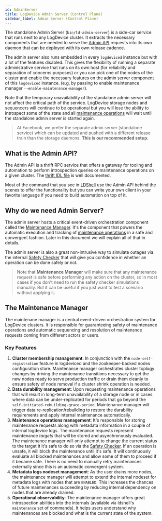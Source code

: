 ```yaml
---
id: AdminServer
title: LogDevice Admin Server (Control Plane)
sidebar_label: Admin Server (Control Plane)
---
```

The standalone Admin Server (`bin/ld-admin-server`) is a side-car service that runs next to any LogDevice cluster. It extracts the necessary components that are needed to serve the [Admin API](https://github.com/facebookincubator/LogDevice/blob/master/logdevice/admin/if/admin.thrift) requests into its own daemon that can be deployed with its own release cadence.

The admin server also runs embedded in every `logdeviced` instance but with a
lot of the features disabled. This gives the flexibility of running a separate
administrative service that runs on its own host (for reliability and separation
 of concerns purposes) or you can pick one of the nodes of the cluster and
enable the necessary features on the admin server component of this `logdeviced` instance. (e.g, by passing to enable maintenance manager `--enable-maintenance-manager`).

Note that the temporary unavailability of the standalone admin server will not
affect the critical path of the service. LogDevice storage nodes and sequencers
will continue to be operational but you will lose the ability to introspect some
of the state and all [maintenance operations](maintenances.md) will wait until
the standalone admin server is started again.

> At Facebook, we prefer the separate admin server (standalone service) which 
> can be updated and pushed with a different release train than the storage 
> daemons. **This is our recommended setup.**

## What is the Admin API?
The Admin API is a thrift RPC service that offers a gateway for tooling and
automation to perform introspection queries or maintenance operations on a given
cluster. The [thrift IDL file](https://github.com/facebookincubator/LogDevice/blob/master/logdevice/admin/if/admin.thrift) is well documented.

Most of the command that you see in [LDShell](ldshell.md) use the Admin API
behind the scenes to offer the functionality but you can write your own client
in your favorite language if you need to build automation on top of it.

## Why do we need Admin Server?
The admin server hosts a critical event-driven orchestration component called
the [Maintenance Manager](#the-maintenance-manager). It's the component that powers the automatic
execution and tracking of [maintenance operations](maintenances.md) in a safe
and convergent fashion. Later in this document we will explain all of that in
details.

The admin server is also a great non-intrusive way to simulate outages via the
internal [Safety Checker](safety_checker.md) that will give you confidence in
whether an operation can be done safely or not.

> Note that **Maintenance Manager** will make sure that any maintenance request
> is safe before performing any action on the cluster, so in most cases if you
> don't need to run the safety checker simulations manually. But it can be
> useful if you just want to test a scenario without applying it.

## The Maintenance Manager

The maintenane manager is a central event-driven orchestration system for
LogDevice clusters. It is responsible for guaranteeing safety of maintenance
operations and automatic sequencing and resolution of maintenance requests
coming from different actors or users.

### Key Features
1. **Cluster membership management**: In conjunction with the
   `node-self-registration` feature in logdeviced and the zookeeper-backed nodes
   configuration store. Maintenance manager orchestrates cluster toplogy changes
   by driving the maintenance transitions necessary to get the new nodes ready
   to serve production traffic or drain them cleanly to ensure safety of node
   removal if a cluster shrink operation is needed.
2. **Data durability management**: Upon requesting maintenance operations that
   will result in long-term unavailability of a storage node or in cases where
   data can be under-replicated for periods that go beyond the
   `self-initiated-rebuilding-grace-period`, Maintenance manager will trigger
   data re-replication/rebuilding to restore the durability requirements and
   apply internal maintenance automatically.
3. **Maintenance operations management**: It's responsible for storing
   maintenance requests along with metadata information in a couple of internal
   logdevice logs. The maintenance requests represent maintenance *targets* that
   will be stored and asynchronously evaluated. The maintenance manager will
   only attempt to change the current status to the target it it's safe to do so
   via the [Safety Checker](safety_checker.md). If an operation is unsafe, it
   will block the maintenance until it's safe. It will continuously evaluate all
   blocked maintenances and allow some of them to proceed if it became safe.
   There is no need to manually retry maintenances externally since this is an
   automatic convergent system.
4. **Metadata logs nodeset management**: As the user drains more nodes, the
   maintenance manager will attempt to extend the internal nodeset for metadata
   logs with nodes that are `ENABLED`. This increases the chances of future
   maintenances succeeding by reducing internal dependency on nodes that are
   already drained.
5. **Operational observability**: The maintenance manager offers great
   introspection abilities into the internals (available via ldshell's
   `maintenance` set of commands). It helps users understand why maintenances
   are blocked and what is the current state of the system.
